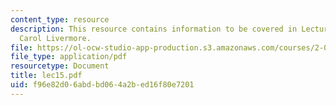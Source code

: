 ```yaml
---
content_type: resource
description: This resource contains information to be covered in Lecture 15 by Prof.
  Carol Livermore.
file: https://ol-ocw-studio-app-production.s3.amazonaws.com/courses/2-001-mechanics-materials-i-fall-2006/f96e82d06abdbd064a2bed16f80e7201_lec15.pdf
file_type: application/pdf
resourcetype: Document
title: lec15.pdf
uid: f96e82d0-6abd-bd06-4a2b-ed16f80e7201
---
```

